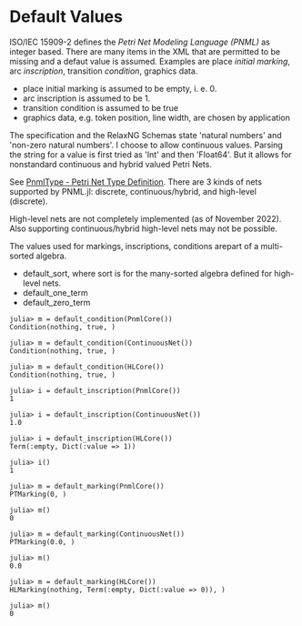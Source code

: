 # Default Values

ISO/IEC 15909-2 defines the _Petri Net Modeling Language (PNML)_ as integer based.
There are many items in the XML that are permitted to be missing and a defaut value is assumed.
Examples are place _initial marking_, arc _inscription_, transition _condition_, graphics data.

  - place initial marking is assumed to be empty, i. e. 0. 
  - arc inscription is assumed to be 1.
  - transition condition is assumed to be true
  - graphics data, e.g. token position, line width, are chosen by application

The specification and the RelaxNG Schemas state 'natural numbers' and 'non-zero natural numbers'. I choose to allow continuous values. Parsing the string for a value is first tried as 'Int' and then 'Float64'.  But it allows for nonstandard continuous and hybrid valued Petri Nets.

See [PnmlType - Petri Net Type Definition](@ref). There are 3 kinds of nets supported by PNML.jl: discrete, continuous/hybrid, and high-level (discrete). 

High-level nets are not completely implemented (as of November 2022). Also supporting continuous/hybrid high-level nets may not be possible. 

The values used for markings, inscriptions, conditions arepart of a multi-sorted algebra. 

  - default\_sort, where sort is for the many-sorted algebra defined for high-level nets.
  - default\_one\_term
  - default\_zero\_term


```jldoctest; setup=:(using PNML; using PNML: default_condition)
julia> m = default_condition(PnmlCore())
Condition(nothing, true, )

julia> m = default_condition(ContinuousNet())
Condition(nothing, true, )

julia> m = default_condition(HLCore())
Condition(nothing, true, )
```


```jldoctest; setup=:(using PNML; using PNML: default_inscription)
julia> i = default_inscription(PnmlCore())
1

julia> i = default_inscription(ContinuousNet())
1.0

julia> i = default_inscription(HLCore())
Term(:empty, Dict(:value => 1))

julia> i()
1
```


```jldoctest; setup=:(using PNML; using PNML: default_marking, PTMarking, HLMarking, pnmltype)
julia> m = default_marking(PnmlCore())
PTMarking(0, )

julia> m()
0

julia> m = default_marking(ContinuousNet())
PTMarking(0.0, )

julia> m()
0.0

julia> m = default_marking(HLCore())
HLMarking(nothing, Term(:empty, Dict(:value => 0)), )

julia> m()
0
```

